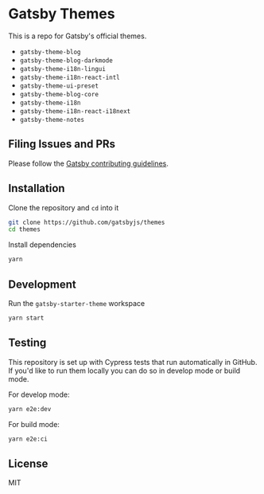 # Gatsby Themes

This is a repo for Gatsby's official themes.

- `gatsby-theme-blog`
- `gatsby-theme-blog-darkmode`
- `gatsby-theme-i18n-lingui`
- `gatsby-theme-i18n-react-intl`
- `gatsby-theme-ui-preset`
- `gatsby-theme-blog-core`
- `gatsby-theme-i18n`
- `gatsby-theme-i18n-react-i18next`
- `gatsby-theme-notes`

## Filing Issues and PRs

Please follow the [Gatsby contributing guidelines](https://www.gatsbyjs.com/contributing/how-to-contribute/).

## Installation

Clone the repository and `cd` into it

```sh
git clone https://github.com/gatsbyjs/themes
cd themes
```

Install dependencies

```sh
yarn
```

## Development

Run the `gatsby-starter-theme` workspace

```sh
yarn start
```

## Testing

This repository is set up with Cypress tests that run automatically in GitHub. If you'd like to run them locally you can do so in develop mode or build mode.

For develop mode:

```sh
yarn e2e:dev
```

For build mode:

```sh
yarn e2e:ci
```

## License

MIT
